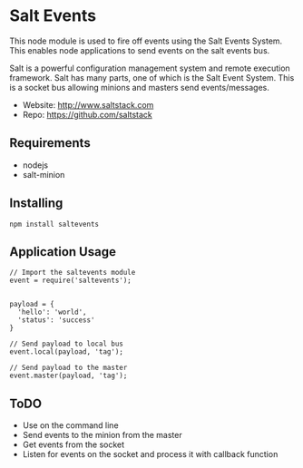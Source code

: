 


Salt Events
===========

This node module is used to fire off events using the Salt Events System. This enables node applications to send events on the salt events bus.

Salt is a powerful configuration management system and remote execution framework. Salt has many parts, one of which is the Salt Event System. This is a socket bus allowing minions and masters send events/messages.

   * Website: http://www.saltstack.com
   * Repo: https://github.com/saltstack



Requirements
-----------

   * nodejs
   * salt-minion




Installing
-----------

    npm install saltevents



Application Usage
-----------


    // Import the saltevents module
    event = require('saltevents');


    payload = {
      'hello': 'world',
      'status': 'success'
    }

    // Send payload to local bus
    event.local(payload, 'tag');

    // Send payload to the master
    event.master(payload, 'tag');



ToDO
----

   * Use on the command line
   * Send events to the minion from the master
   * Get events from the socket
   * Listen for events on the socket and process it with callback function